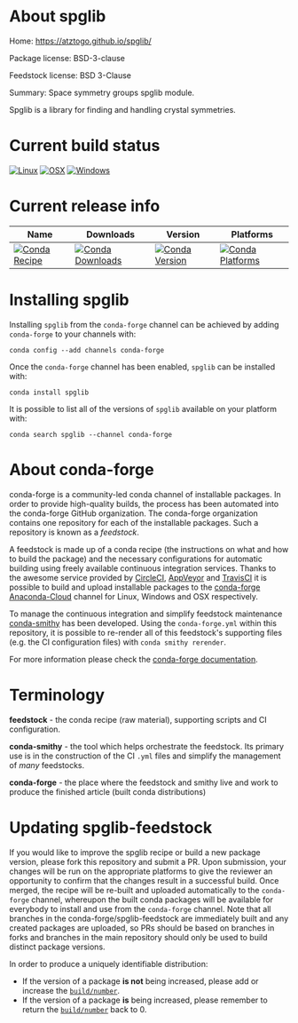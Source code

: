 About spglib
============

Home: https://atztogo.github.io/spglib/

Package license: BSD-3-clause

Feedstock license: BSD 3-Clause

Summary: Space symmetry groups spglib module.

Spglib is a library for finding and handling crystal symmetries.


Current build status
====================

[![Linux](https://img.shields.io/circleci/project/github/conda-forge/spglib-feedstock/master.svg?label=Linux)](https://circleci.com/gh/conda-forge/spglib-feedstock)
[![OSX](https://img.shields.io/travis/conda-forge/spglib-feedstock/master.svg?label=macOS)](https://travis-ci.org/conda-forge/spglib-feedstock)
[![Windows](https://img.shields.io/appveyor/ci/conda-forge/spglib-feedstock/master.svg?label=Windows)](https://ci.appveyor.com/project/conda-forge/spglib-feedstock/branch/master)

Current release info
====================

| Name | Downloads | Version | Platforms |
| --- | --- | --- | --- |
| [![Conda Recipe](https://img.shields.io/badge/recipe-spglib-green.svg)](https://anaconda.org/conda-forge/spglib) | [![Conda Downloads](https://img.shields.io/conda/dn/conda-forge/spglib.svg)](https://anaconda.org/conda-forge/spglib) | [![Conda Version](https://img.shields.io/conda/vn/conda-forge/spglib.svg)](https://anaconda.org/conda-forge/spglib) | [![Conda Platforms](https://img.shields.io/conda/pn/conda-forge/spglib.svg)](https://anaconda.org/conda-forge/spglib) |

Installing spglib
=================

Installing `spglib` from the `conda-forge` channel can be achieved by adding `conda-forge` to your channels with:

```
conda config --add channels conda-forge
```

Once the `conda-forge` channel has been enabled, `spglib` can be installed with:

```
conda install spglib
```

It is possible to list all of the versions of `spglib` available on your platform with:

```
conda search spglib --channel conda-forge
```


About conda-forge
=================

conda-forge is a community-led conda channel of installable packages.
In order to provide high-quality builds, the process has been automated into the
conda-forge GitHub organization. The conda-forge organization contains one repository
for each of the installable packages. Such a repository is known as a *feedstock*.

A feedstock is made up of a conda recipe (the instructions on what and how to build
the package) and the necessary configurations for automatic building using freely
available continuous integration services. Thanks to the awesome service provided by
[CircleCI](https://circleci.com/), [AppVeyor](https://www.appveyor.com/)
and [TravisCI](https://travis-ci.org/) it is possible to build and upload installable
packages to the [conda-forge](https://anaconda.org/conda-forge)
[Anaconda-Cloud](https://anaconda.org/) channel for Linux, Windows and OSX respectively.

To manage the continuous integration and simplify feedstock maintenance
[conda-smithy](https://github.com/conda-forge/conda-smithy) has been developed.
Using the ``conda-forge.yml`` within this repository, it is possible to re-render all of
this feedstock's supporting files (e.g. the CI configuration files) with ``conda smithy rerender``.

For more information please check the [conda-forge documentation](https://conda-forge.org/docs/).

Terminology
===========

**feedstock** - the conda recipe (raw material), supporting scripts and CI configuration.

**conda-smithy** - the tool which helps orchestrate the feedstock.
                   Its primary use is in the construction of the CI ``.yml`` files
                   and simplify the management of *many* feedstocks.

**conda-forge** - the place where the feedstock and smithy live and work to
                  produce the finished article (built conda distributions)


Updating spglib-feedstock
=========================

If you would like to improve the spglib recipe or build a new
package version, please fork this repository and submit a PR. Upon submission,
your changes will be run on the appropriate platforms to give the reviewer an
opportunity to confirm that the changes result in a successful build. Once
merged, the recipe will be re-built and uploaded automatically to the
`conda-forge` channel, whereupon the built conda packages will be available for
everybody to install and use from the `conda-forge` channel.
Note that all branches in the conda-forge/spglib-feedstock are
immediately built and any created packages are uploaded, so PRs should be based
on branches in forks and branches in the main repository should only be used to
build distinct package versions.

In order to produce a uniquely identifiable distribution:
 * If the version of a package **is not** being increased, please add or increase
   the [``build/number``](https://conda.io/docs/user-guide/tasks/build-packages/define-metadata.html#build-number-and-string).
 * If the version of a package **is** being increased, please remember to return
   the [``build/number``](https://conda.io/docs/user-guide/tasks/build-packages/define-metadata.html#build-number-and-string)
   back to 0.

